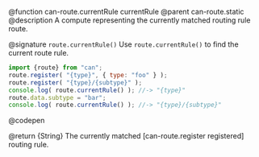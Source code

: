 @function can-route.currentRule currentRule
@parent can-route.static
@description A compute representing the currently matched routing rule route.

@signature `route.currentRule()`
  Use `route.currentRule()` to find the current route rule.

  ```js
  import {route} from "can";
  route.register( "{type}", { type: "foo" } );
  route.register( "{type}/{subtype}" );
  console.log( route.currentRule() ); //-> "{type}"
  route.data.subtype = "bar";
  console.log( route.currentRule() ); //-> "{type}/{subtype}"
  ```
  @codepen

  @return {String} The currently matched [can-route.register registered] routing rule.
